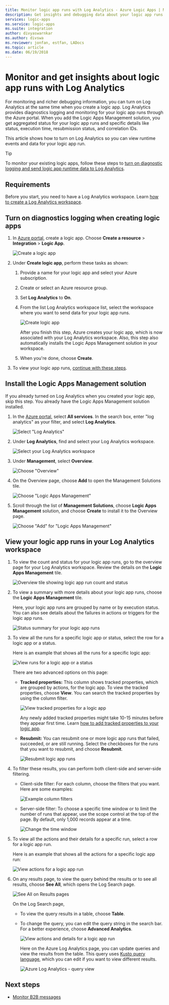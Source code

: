 ```yaml
---
title: Monitor logic app runs with Log Analytics - Azure Logic Apps | Microsoft Docs
description: Get insights and debugging data about your logic app runs with Log Analytics for troubleshooting and diagnostics
services: logic-apps
ms.service: logic-apps
ms.suite: integration
author: divyaswarnkar
ms.author: divswa
ms.reviewer: jonfan, estfan, LADocs
ms.topic: article
ms.date: 06/19/2018
---
```


# Monitor and get insights about logic app runs with Log Analytics

For monitoring and richer debugging information, 
you can turn on Log Analytics at the same time 
when you create a logic app. Log Analytics provides 
diagnostics logging and monitoring for your 
logic app runs through the Azure portal. 
When you add the Logic Apps Management solution, 
you get aggregated status for your logic app runs and 
specific details like status, execution time, 
resubmission status, and correlation IDs.

This article shows how to turn on Log Analytics so you can 
view runtime events and data for your logic app run.

 > [!TIP]
 > To monitor your existing logic apps, follow these steps to 
 > [turn on diagnostic logging and send logic app runtime data to Log Analytics](../logic-apps/logic-apps-monitor-your-logic-apps.md#azure-diagnostics).

## Requirements

Before you start, you need to have a Log Analytics workspace. 
Learn [how to create a Log Analytics workspace](../log-analytics/log-analytics-quick-create-workspace.md). 

## Turn on diagnostics logging when creating logic apps

1. In [Azure portal](https://portal.azure.com), create a logic app. 
Choose **Create a resource** > **Integration** > **Logic App**.

   ![Create a logic app](media/logic-apps-monitor-your-logic-apps-oms/find-logic-apps-azure.png)

1. Under **Create logic app**, perform these tasks as shown:

   1. Provide a name for your logic app and select your Azure subscription. 

   1. Create or select an Azure resource group.

   1. Set **Log Analytics** to **On**. 

   1. From the list Log Analytics workspace list, 
   select the workspace where you want to send 
   data for your logic app runs. 

      ![Create logic app](./media/logic-apps-monitor-your-logic-apps-oms/create-logic-app.png)

      After you finish this step, Azure creates your logic app, 
      which is now associated with your Log Analytics workspace. 
      Also, this step also automatically installs the 
      Logic Apps Management solution in your workspace.

   1. When you're done, choose **Create**.

1. To view your logic app runs, 
[continue with these steps](#view-logic-app-runs-oms).

## Install the Logic Apps Management solution

If you already turned on Log Analytics when you created your logic app, 
skip this step. You already have the Logic Apps Management solution installed.

1. In the [Azure portal](https://portal.azure.com), 
select **All services**. In the search box, 
enter "log analytics" as your filter, 
and select **Log Analytics**.

   ![Select "Log Analytics"](./media/logic-apps-monitor-your-logic-apps-oms/find-log-analytics.png)

1. Under **Log Analytics**, find and select your Log Analytics workspace. 

   ![Select your Log Analytics workspace](./media/logic-apps-monitor-your-logic-apps-oms/select-logic-app.png)

1. Under **Management**, select **Overview**.

   ![Choose "Overview"](media/logic-apps-monitor-your-logic-apps-oms/ibiza-portal-page.png)

1. On the Overview page, choose **Add** to open the Management Solutions tile. 

   ![Choose "Logic Apps Management"](./media/logic-apps-monitor-your-logic-apps-oms/add-logic-apps-management-solution.png)

1. Scroll through the list of **Management Solutions**, choose **Logic Apps Management** solution, and choose **Create** to install it to the Overview page.

   ![Choose "Add" for "Logic Apps Management"](./media/logic-apps-monitor-your-logic-apps-oms/create-logic-apps-management-solution.png)

<a name="view-logic-app-runs-oms"></a>

## View your logic app runs in your Log Analytics workspace

1. To view the count and status for your logic app runs, 
go to the overview page for your Log Analytics workspace. 
Review the details on the **Logic Apps Management** tile.

   ![Overview tile showing logic app run count and status](media/logic-apps-monitor-your-logic-apps-oms/overview.png)

2. To view a summary with more details about your logic app runs, 
choose the **Logic Apps Management** tile.

   Here, your logic app runs are grouped by name or by execution status. You can also see details about the failures in actions or triggers for the logic app runs.

   ![Status summary for your logic app runs](media/logic-apps-monitor-your-logic-apps-oms/logic-apps-runs-summary.png)
   
3. To view all the runs for a specific logic app or status, 
select the row for a logic app or a status.

   Here is an example that shows all the runs for a specific logic app:

   ![View runs for a logic app or a status](media/logic-apps-monitor-your-logic-apps-oms/logic-app-run-details.png)

   There are two advanced options on this page:
   * **Tracked properties:**
     This column shows tracked properties, which are grouped by actions, for the logic app. To view the tracked properties, choose **View**. You can search the tracked properties by using the column filter.
   
     ![View tracked properties for a logic app](media/logic-apps-monitor-your-logic-apps-oms/logic-app-tracked-properties.png)

     Any newly added tracked properties might take 10-15 minutes before they appear first time. Learn [how to add tracked properties to your logic app](logic-apps-monitor-your-logic-apps.md#azure-diagnostics-event-settings-and-details).

   * **Resubmit:** You can resubmit one or more logic app runs that failed, succeeded, or are still running. Select the checkboxes for the runs that you want to resubmit, and choose **Resubmit**. 

     ![Resubmit logic app runs](media/logic-apps-monitor-your-logic-apps-oms/logic-app-resubmit.png)

4. To filter these results, you can perform both client-side and server-side filtering.

   * Client-side filter: For each column, 
   choose the filters that you want. 
   Here are some examples:

     ![Example column filters](media/logic-apps-monitor-your-logic-apps-oms/filters.png)

   * Server-side filter: To choose a specific time window 
   or to limit the number of runs that appear, 
   use the scope control at the top of the page. 
   By default, only 1,000 records appear at a time. 
   
     ![Change the time window](media/logic-apps-monitor-your-logic-apps-oms/change-interval.png)
 
5. To view all the actions and their details for a specific run, 
select a row for a logic app run.

   Here is an example that shows all the actions for a specific logic app run:

   ![View actions for a logic app run](media/logic-apps-monitor-your-logic-apps-oms/logic-app-action-details.png)
   
6. On any results page, to view the query behind the results or to see all results, choose **See All**, which opens the Log Search page.
   
   ![See All on Results pages](media/logic-apps-monitor-your-logic-apps-oms/logic-app-seeall.png)
   
   On the Log Search page,
   * To view the query results in a table, choose **Table**.
   * To change the query, you can edit the query string in the search bar. 
   For a better experience, choose **Advanced Analytics**.

     ![View actions and details for a logic app run](media/logic-apps-monitor-your-logic-apps-oms/log-search-page.png)
     
     Here on the Azure Log Analytics page, 
     you can update queries and view the results from the table. 
     This query uses [Kusto query language](https://aka.ms/LogAnalyticsLanguageReference), 
     which you can edit if you want to view different results. 

     ![Azure Log Analytics - query view](media/logic-apps-monitor-your-logic-apps-oms/query.png)

## Next steps

* [Monitor B2B messages](../logic-apps/logic-apps-monitor-b2b-message.md)

